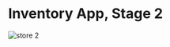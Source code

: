 # Inventory App, Stage 2

![store 2](https://user-images.githubusercontent.com/20224643/83337520-be680800-a2c4-11ea-9ab5-db44f1cc53e5.gif)
